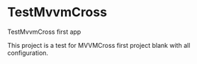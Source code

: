 # TestMvvmCross
TestMvvmCross first app


This project is a test for MVVMCross first project blank with all configuration.
